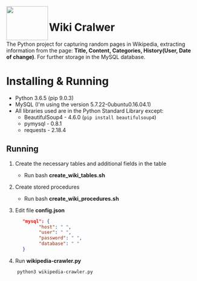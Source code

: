 <img src="http://municipalmagazine.com/wp-content/uploads/2017/04/jayankondam-wiki.png" width=110 height=90 align="left"/>

Wiki Cralwer
=======================

The Python project for capturing random pages in Wikipedia, extracting information from the page:
  **Title, Content, Categories, History(User, Date of change)**.
For further storage in the MySQL database.

# Installing & Running
- Python 3.6.5 (pip 9.0.3)
- MySQL (I'm using the version 5.7.22-0ubuntu0.16.04.1)
- All libraries used are in the Python Standard Library except:
  - BeautifulSoup4 - 4.6.0 (```pip install beautifulsoup4```)
  - pymysql - 0.8.1
  - requests - 2.18.4


## Running
1. Create the necessary tables and additional fields in the table
    - Run bash **create_wiki_tables.sh**
2. Create stored procedures
    - Run bash **create_wiki_procedures.sh**

3. Edit file **config.json**
```json
      "mysql": {
            "host": " ",
            "user": " ",
            "password": " ",
            "database": " "
      }
```

4. Run **wikipedia-crawler.py**
```bash
    python3 wikipedia-crawler.py
```


